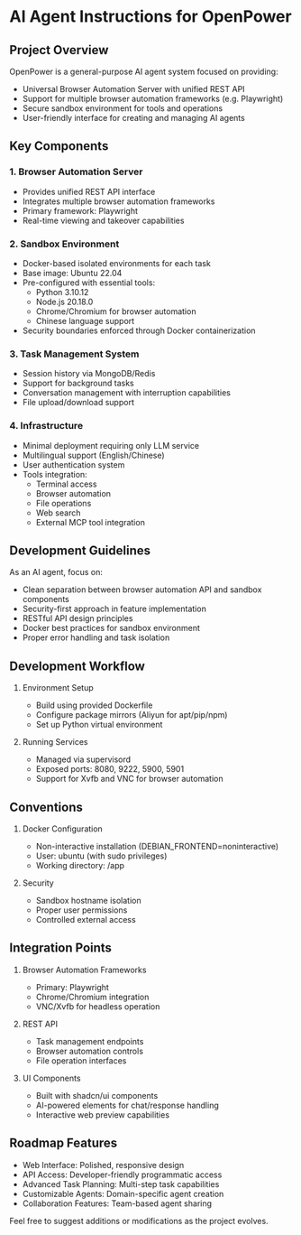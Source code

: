# AI Agent Instructions for OpenPower

## Project Overview
OpenPower is a general-purpose AI agent system focused on providing:
- Universal Browser Automation Server with unified REST API
- Support for multiple browser automation frameworks (e.g. Playwright)
- Secure sandbox environment for tools and operations
- User-friendly interface for creating and managing AI agents

## Key Components

### 1. Browser Automation Server
- Provides unified REST API interface
- Integrates multiple browser automation frameworks
- Primary framework: Playwright
- Real-time viewing and takeover capabilities

### 2. Sandbox Environment
- Docker-based isolated environments for each task
- Base image: Ubuntu 22.04
- Pre-configured with essential tools:
  - Python 3.10.12
  - Node.js 20.18.0
  - Chrome/Chromium for browser automation
  - Chinese language support
- Security boundaries enforced through Docker containerization

### 3. Task Management System
- Session history via MongoDB/Redis
- Support for background tasks
- Conversation management with interruption capabilities
- File upload/download support

### 4. Infrastructure
- Minimal deployment requiring only LLM service
- Multilingual support (English/Chinese)
- User authentication system
- Tools integration:
  - Terminal access
  - Browser automation
  - File operations
  - Web search
  - External MCP tool integration

## Development Guidelines
As an AI agent, focus on:
- Clean separation between browser automation API and sandbox components
- Security-first approach in feature implementation
- RESTful API design principles
- Docker best practices for sandbox environment
- Proper error handling and task isolation

## Development Workflow
1. Environment Setup
   - Build using provided Dockerfile
   - Configure package mirrors (Aliyun for apt/pip/npm)
   - Set up Python virtual environment

2. Running Services
   - Managed via supervisord
   - Exposed ports: 8080, 9222, 5900, 5901
   - Support for Xvfb and VNC for browser automation

## Conventions
1. Docker Configuration
   - Non-interactive installation (DEBIAN_FRONTEND=noninteractive)
   - User: ubuntu (with sudo privileges)
   - Working directory: /app

2. Security
   - Sandbox hostname isolation
   - Proper user permissions
   - Controlled external access

## Integration Points
1. Browser Automation Frameworks
   - Primary: Playwright
   - Chrome/Chromium integration
   - VNC/Xvfb for headless operation

2. REST API
   - Task management endpoints
   - Browser automation controls
   - File operation interfaces

3. UI Components
   - Built with shadcn/ui components
   - AI-powered elements for chat/response handling
   - Interactive web preview capabilities

## Roadmap Features
- Web Interface: Polished, responsive design
- API Access: Developer-friendly programmatic access
- Advanced Task Planning: Multi-step task capabilities
- Customizable Agents: Domain-specific agent creation
- Collaboration Features: Team-based agent sharing

Feel free to suggest additions or modifications as the project evolves.